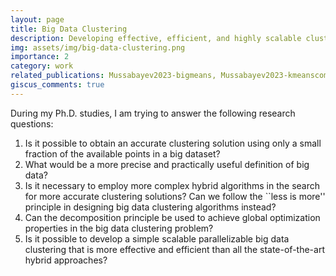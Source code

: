 ```yaml
---
layout: page
title: Big Data Clustering
description: Developing effective, efficient, and highly scalable clustering algorithms for big datasets
img: assets/img/big-data-clustering.png
importance: 2
category: work
related_publications: Mussabayev2023-bigmeans, Mussabayev2023-kmeanscomp
giscus_comments: true
---
```


During my Ph.D. studies, I am trying to answer the following research questions:

1. Is it possible to obtain an accurate clustering solution using only a small fraction of the available points in a big dataset?
2. What would be a more precise and practically useful definition of big data?
3. Is it necessary to employ more complex hybrid algorithms in the search for more accurate clustering solutions? Can we follow the ``less is more'' principle in designing big data clustering algorithms instead?
4. Can the decomposition principle be used to achieve global optimization properties in the big data clustering problem?
5. Is it possible to develop a simple scalable parallelizable big data clustering that is more effective and efficient than all the state-of-the-art hybrid approaches?
